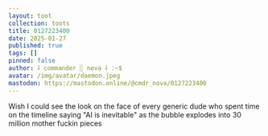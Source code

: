 ```yaml
---
layout: toot
collection: toots
title: 0127223400
date: 2025-01-27
published: true
tags: []
pinned: false
author: ⸸ commander ░ nova ⸸ :~$
avatar: /img/avatar/daemon.jpeg
mastodon: https://mastodon.online/@cmdr_nova/0127223400
---
```


Wish I could see the look on the face of every generic dude who spent time on the timeline saying "AI is inevitable" as the bubble explodes into 30 million mother fuckin pieces
